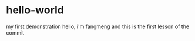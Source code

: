 # hello-world
my first demonstration
hello, i'm fangmeng and this is the first lesson of the commit 
